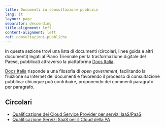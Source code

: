 ```yaml
---
title: Documenti in consultazione pubblica
lang: it
layout: page
separator: descending
title-alignment: left
content-alignment: left
ref: consultazioni-pubbliche
---
```

In questa sezione trovi una lista di documenti (circolari, linee guida e altri
documenti) legati al Piano Triennale per la trasformazione digitale del Paese,
pubblicati attraverso la piattaforma [Docs
Italia](https://docs.developers.italia.it/).  

[Docs Italia](https://docs.developers.italia.it/) risponde a una filosofia di
_open government_, facilitando la fruizione su Internet dei documenti e
favorendo il processo di consultazione pubblica: chiunque può contribuire,
proponendo dei commenti paragrafo per paragrafo.

## Circolari

* [Qualificazione dei Cloud Service Provider per servizi IaaS/PaaS](http://cloud-pa.readthedocs.io/it/latest/circolari/CSP/circolare_qualificazione_CSP_v1.2.html)
* [Qualificazione Servizi SaaS per il Cloud della PA](http://cloud-pa.readthedocs.io/it/latest/circolari/SaaS/circolare_qualificazione_SaaS_v_4.12.27.html)